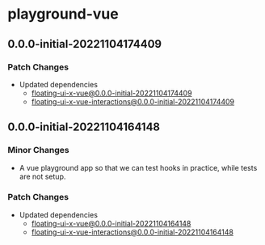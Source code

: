 # playground-vue

## 0.0.0-initial-20221104174409

### Patch Changes

- Updated dependencies
  - floating-ui-x-vue@0.0.0-initial-20221104174409
  - floating-ui-x-vue-interactions@0.0.0-initial-20221104174409

## 0.0.0-initial-20221104164148

### Minor Changes

- A vue playground app so that we can test hooks in practice, while tests are
  not setup.

### Patch Changes

- Updated dependencies
  - floating-ui-x-vue@0.0.0-initial-20221104164148
  - floating-ui-x-vue-interactions@0.0.0-initial-20221104164148
